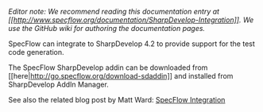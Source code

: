 _Editor note: We recommend reading this documentation entry at [[http://www.specflow.org/documentation/SharpDevelop-Integration]]. We use the GitHub wiki for authoring the documentation pages._

SpecFlow can integrate to SharpDevelop 4.2 to provide support for the test code generation. 

The SpecFlow SharpDevelop addin can be downloaded from [[here|http://go.specflow.org/download-sdaddin]] and installed from SharpDevelop AddIn Manager.

See also the related blog post by Matt Ward: [SpecFlow Integration](http://community.sharpdevelop.net/blogs/mattward/archive/2011/08/09/SpecFlowIntegration.aspx)